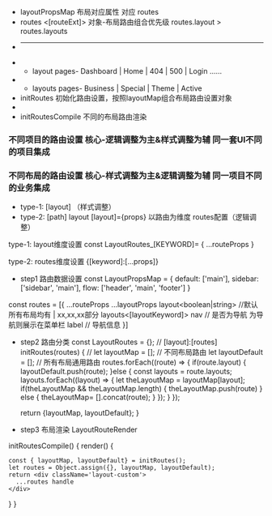 

 * layoutPropsMap  <map>  布局对应属性 对应 routes
 * routes  <[routeExt]> 对象-布局路由组合优先级  routes.layout<string> > routes.layouts<Array>
 * ------
 * - layout  pages- Dashboard | Home | 404 | 500 | Login ……
 * - layouts pages- Business | Special | Theme | Active 
 * initRoutes <function> 初始化路由设置，按照layoutMap组合布局路由设置对象
 * 
 * initRoutesCompile <function> 不同的布局路由渲染


### 不同项目的路由设置 核心-逻辑调整为主&样式调整为辅  同一套UI不同的项目集成

### 不同布局的路由设置 核心-样式调整为主&逻辑调整为辅  同一项目不同的业务集成
* type-1: [layout] （样式调整）
* type-2: [path]  layout   [layout]={props}  以路由为维度 routes配置（逻辑调整）

type-1: layout维度设置 
const LayoutRoutes_[KEYWORD]= {
  ...routeProps
}

type-2: routes维度设置 {[keyword]:[...props]}
- step1 路由数据设置
const LayoutPropsMap = {
  default: ['main'],
  sidebar: ['sidebar', 'main'],
  flow: ['header', 'main', 'footer']
}

const routes = [{
  ...routeProps
  ...layoutProps
  layout<boolean|string>  //默认 所有布局均有 | xx,xx,xx部分
  layouts<[layoutKeyword]>
  nav<boolean> // 是否为导航 为导航则展示在菜单栏
  label // 导航信息
}]

- step2 路由分类
const LayoutRoutes = {}; // [layout]:[routes]
initRoutes(routes) {
  // 
  let layoutMap = []; // 不同布局路由
  let layoutDefault = []; // 所有布局通用路由
  routes.forEach((route) => {
     if(route.layout) {
       layoutDefault.push(route);
     }else {
       const layouts = route.layouts;
       layouts.forEach((layout) => {
          let theLayoutMap = layoutMap[layout];
          if(theLayoutMap && theLayoutMap.length) {
            theLayoutMap.push(route)
          } else {
            theLayoutMap= [].concat(route);
          }
       });
     }
  });

  return {layoutMap, layoutDefault};
}

- step3 布局渲染  LayoutRouteRender

initRoutesCompile() {
  render() {

    const { layoutMap, layoutDefault} = initRoutes();
    let routes = Object.assign({}, layoutMap, layoutDefault);
    return <div className='layout-custom'>
      ...routes handle
    </div>
  } 
}